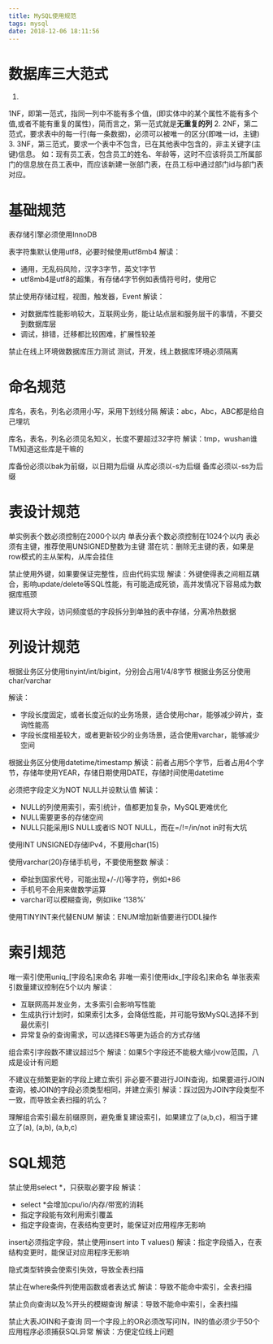 ```yaml
---
title: MySQL使用规范
tags: mysql
date: 2018-12-06 18:11:56
---
```


# 数据库三大范式
1. 
1NF，即第一范式，指同一列中不能有多个值，(即实体中的某个属性不能有多个值,或者不能有重复的属性)，简而言之，第一范式就是**无重复的列**
2. 
2NF，第二范式，要求表中的每一行(每一条数据)，必须可以被唯一的区分(即唯一id，主键)
3. 
3NF，第三范式，要求一个表中不包含，已在其他表中包含的，非主关键字(主键)信息。
如：现有员工表，包含员工的姓名、年龄等，这时不应该将员工所属部门的信息放在员工表中，而应该新建一张部门表，在员工标中通过部门id与部门表对应。

# 基础规范
表存储引擎必须使用InnoDB

表字符集默认使用utf8，必要时候使用utf8mb4
解读：
- 通用，无乱码风险，汉字3字节，英文1字节
- utf8mb4是utf8的超集，有存储4字节例如表情符号时，使用它

禁止使用存储过程，视图，触发器，Event
解读：
- 对数据库性能影响较大，互联网业务，能让站点层和服务层干的事情，不要交到数据库层
- 调试，排错，迁移都比较困难，扩展性较差

禁止在线上环境做数据库压力测试
测试，开发，线上数据库环境必须隔离

# 命名规范
库名，表名，列名必须用小写，采用下划线分隔
解读：abc，Abc，ABC都是给自己埋坑

库名，表名，列名必须见名知义，长度不要超过32字符
解读：tmp，wushan谁TM知道这些库是干嘛的

库备份必须以bak为前缀，以日期为后缀
从库必须以-s为后缀
备库必须以-ss为后缀

# 表设计规范
单实例表个数必须控制在2000个以内
单表分表个数必须控制在1024个以内
表必须有主键，推荐使用UNSIGNED整数为主键
潜在坑：删除无主键的表，如果是row模式的主从架构，从库会挂住

禁止使用外键，如果要保证完整性，应由代码实现
解读：外键使得表之间相互耦合，影响update/delete等SQL性能，有可能造成死锁，高并发情况下容易成为数据库瓶颈

建议将大字段，访问频度低的字段拆分到单独的表中存储，分离冷热数据

# 列设计规范
根据业务区分使用tinyint/int/bigint，分别会占用1/4/8字节
根据业务区分使用char/varchar

解读：
- 字段长度固定，或者长度近似的业务场景，适合使用char，能够减少碎片，查询性能高
- 字段长度相差较大，或者更新较少的业务场景，适合使用varchar，能够减少空间

根据业务区分使用datetime/timestamp
解读：前者占用5个字节，后者占用4个字节，存储年使用YEAR，存储日期使用DATE，存储时间使用datetime

必须把字段定义为NOT NULL并设默认值
解读：
- NULL的列使用索引，索引统计，值都更加复杂，MySQL更难优化
- NULL需要更多的存储空间
- NULL只能采用IS NULL或者IS NOT NULL，而在=/!=/in/not in时有大坑

使用INT UNSIGNED存储IPv4，不要用char(15)

使用varchar(20)存储手机号，不要使用整数
解读：
- 牵扯到国家代号，可能出现+/-/()等字符，例如+86
- 手机号不会用来做数学运算
- varchar可以模糊查询，例如like ‘138%’

使用TINYINT来代替ENUM
解读：ENUM增加新值要进行DDL操作

# 索引规范
唯一索引使用uniq_[字段名]来命名
非唯一索引使用idx_[字段名]来命名
单张表索引数量建议控制在5个以内
解读：
- 互联网高并发业务，太多索引会影响写性能
- 生成执行计划时，如果索引太多，会降低性能，并可能导致MySQL选择不到最优索引
- 异常复杂的查询需求，可以选择ES等更为适合的方式存储

组合索引字段数不建议超过5个
解读：如果5个字段还不能极大缩小row范围，八成是设计有问题

不建议在频繁更新的字段上建立索引
非必要不要进行JOIN查询，如果要进行JOIN查询，被JOIN的字段必须类型相同，并建立索引
解读：踩过因为JOIN字段类型不一致，而导致全表扫描的坑么？

理解组合索引最左前缀原则，避免重复建设索引，如果建立了(a,b,c)，相当于建立了(a), (a,b), (a,b,c)

# SQL规范
禁止使用select *，只获取必要字段
解读：
- select *会增加cpu/io/内存/带宽的消耗
- 指定字段能有效利用索引覆盖
- 指定字段查询，在表结构变更时，能保证对应用程序无影响

insert必须指定字段，禁止使用insert into T values()
解读：指定字段插入，在表结构变更时，能保证对应用程序无影响

隐式类型转换会使索引失效，导致全表扫描

禁止在where条件列使用函数或者表达式
解读：导致不能命中索引，全表扫描

禁止负向查询以及%开头的模糊查询
解读：导致不能命中索引，全表扫描

禁止大表JOIN和子查询
同一个字段上的OR必须改写问IN，IN的值必须少于50个
应用程序必须捕获SQL异常
解读：方便定位线上问题
